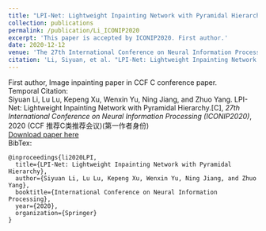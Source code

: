 ```yaml
---
title: "LPI-Net: Lightweight Inpainting Network with Pyramidal Hierarchy"
collection: publications
permalink: /publication/Li_ICONIP2020
excerpt: 'This paper is accepted by ICONIP2020. First author.'
date: 2020-12-12
venue: 'The 27th International Conference on Neural Information Processing (ICONIP2020)'
citation: 'Li, Siyuan, et al. "LPI-Net: Lightweight Inpainting Network with Pyramidal Hierarchy." <i>International Conference on Neural Information Processing</i>. Springer, Cham, 2020.'
---
```

First author, Image inpainting paper in CCF C conference paper.  
Temporal Citation:   
Siyuan Li, Lu Lu, Kepeng Xu, Wenxin Yu, Ning Jiang, and Zhuo Yang. LPI-Net: Lightweight Inpainting Network with Pyramidal Hierarchy.[C], <i>27th International Conference on Neural Information Processing (ICONIP2020)</i>, 2020 (CCF 推荐C类推荐会议)(第一作者身份)     
[Download paper here](http://GuardSkill.github.io/files/Li_ICONIP2020.pdf)  
BibTex:  
```
@inproceedings{li2020LPI,
  title={LPI-Net: Lightweight Inpainting Network with Pyramidal Hierarchy},
  author={Siyuan Li, Lu Lu, Kepeng Xu, Wenxin Yu, Ning Jiang, and Zhuo Yang},
  booktitle={International Conference on Neural Information Processing},
  year={2020},
  organization={Springer}
}
```